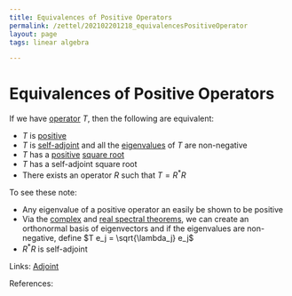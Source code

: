 ```yaml
---
title: Equivalences of Positive Operators
permalink: /zettel/202102201218_equivalencesPositiveOperator
layout: page
tags: linear algebra

---
```

# Equivalences of Positive Operators

If we have [operator](202102082104_operatorDefinition) $T$, then the following are equivalent:
- $T$ is [positive](202102201207_positiveOperatorDefinition)
- $T$ is [self-adjoint](202102162040_selfAdjointOperator) and all the [eigenvalues](202102120912_eigenvalueDefinition) of $T$ are non-negative
- $T$ has a [positive](202102201207_positiveOperatorDefinition) [square root](202102201216_squareRootOperator)
- $T$ has a self-adjoint square root
- There exists an operator $R$ such that $T = R^*R$

To see these note:
- Any eigenvalue of a positive operator an easily be shown to be positive
- Via the [complex](202102182045_complexSpectralTheorem) and [real spectral theorems](202102191218_realSpectralTheorem), we can create 
  an orthonormal basis of eigenvectors and if the eigenvalues are non-negative, define $T e_j = \sqrt{\lambda_j} e_j$
- $R^*R$ is self-adjoint
  
Links: [Adjoint](202102161843_adjointDefinition)

References: 

